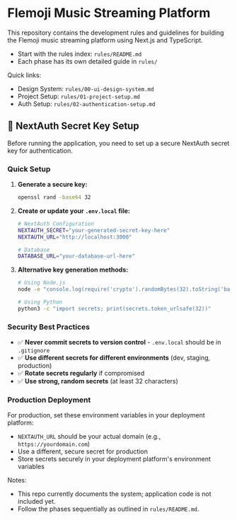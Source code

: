 
# Flemoji Music Streaming Platform

This repository contains the development rules and guidelines for building the Flemoji music streaming platform using Next.js and TypeScript.

- Start with the rules index: `rules/README.md`
- Each phase has its own detailed guide in `rules/`

Quick links:
- Design System: `rules/00-ui-design-system.md`
- Project Setup: `rules/01-project-setup.md`
- Auth Setup: `rules/02-authentication-setup.md`

## 🔐 NextAuth Secret Key Setup

Before running the application, you need to set up a secure NextAuth secret key for authentication.

### Quick Setup

1. **Generate a secure key:**
   ```bash
   openssl rand -base64 32
   ```

2. **Create or update your `.env.local` file:**
   ```bash
   # NextAuth Configuration
   NEXTAUTH_SECRET="your-generated-secret-key-here"
   NEXTAUTH_URL="http://localhost:3000"
   
   # Database
   DATABASE_URL="your-database-url-here"
   ```

3. **Alternative key generation methods:**
   ```bash
   # Using Node.js
   node -e "console.log(require('crypto').randomBytes(32).toString('base64'))"
   
   # Using Python
   python3 -c "import secrets; print(secrets.token_urlsafe(32))"
   ```

### Security Best Practices

- ✅ **Never commit secrets to version control** - `.env.local` should be in `.gitignore`
- ✅ **Use different secrets for different environments** (dev, staging, production)
- ✅ **Rotate secrets regularly** if compromised
- ✅ **Use strong, random secrets** (at least 32 characters)

### Production Deployment

For production, set these environment variables in your deployment platform:
- `NEXTAUTH_URL` should be your actual domain (e.g., `https://yourdomain.com`)
- Use a different, secure secret for production
- Store secrets securely in your deployment platform's environment variables

Notes:
- This repo currently documents the system; application code is not included yet.
- Follow the phases sequentially as outlined in `rules/README.md`.
